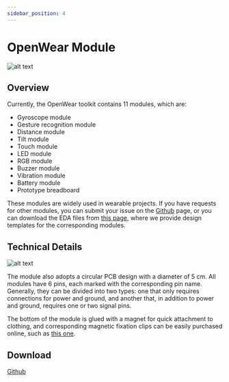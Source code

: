 ```yaml
---
sidebar_position: 4
---
```


# OpenWear Module

![alt text](/img/image.png)

## Overview

Currently, the OpenWear toolkit contains 11 modules, which are:

- Gyroscope module
- Gesture recognition module
- Distance module
- Tilt module
- Touch module
- LED module
- RGB module
- Buzzer module
- Vibration module
- Battery module
- Prototype breadboard

These modules are widely used in wearable projects. If you have requests for other modules, you can submit your issue on the [Github](https://github.com/openwearxyz/openwear/issues) page, or you can download the EDA files from [this page](https://github.com/openwearxyz/openwear/tree/main/hardware/PCB), where we provide design templates for the corresponding modules.

## Technical Details

![alt text](/img/module.png)

The module also adopts a circular PCB design with a diameter of 5 cm. All modules have 6 pins, each marked with the corresponding pin name. Generally, they can be divided into two types: one that only requires connections for power and ground, and another that, in addition to power and ground, requires one or two signal pins.

The bottom of the module is glued with a magnet for quick attachment to clothing, and corresponding magnetic fixation clips can be easily purchased online, such as [this one](https://amzn.asia/d/8wcJzql).

## Download

[Github](https://github.com/openwearxyz/openwear/tree/main/hardware/PCB)

